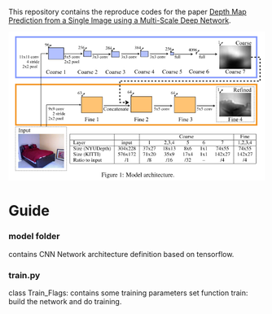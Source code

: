 This repository contains the reproduce codes for the paper [Depth Map Prediction from a Single Image using a Multi-Scale Deep Network](https://www.cs.nyu.edu/~deigen/depth/). 

![alt tag](model.png)

# Guide

### model folder
contains CNN Network architecture definition based on tensorflow.

### train.py
class Train_Flags: contains some training parameters set 
function train: build the network and do training.

